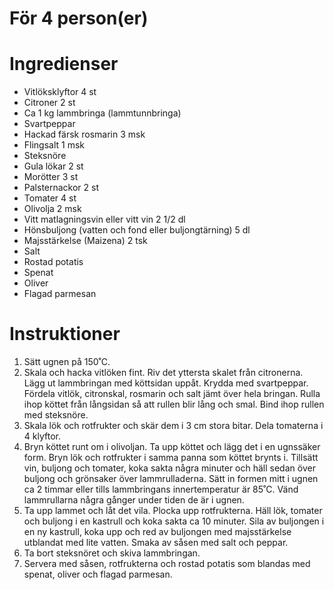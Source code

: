 # För 4 person(er)
# Ingredienser
- Vitlöksklyftor 4 st
- Citroner 2 st
- Ca 1 kg lammbringa (lammtunnbringa)
- Svartpeppar
- Hackad färsk rosmarin 3 msk
- Flingsalt 1 msk
- Steksnöre
- Gula lökar 2 st
- Morötter 3 st
- Palsternackor 2 st
- Tomater 4 st
- Olivolja 2 msk
- Vitt matlagningsvin eller vitt vin 2 1/2 dl
- Hönsbuljong (vatten och fond eller buljongtärning) 5 dl
- Majsstärkelse (Maizena) 2 tsk
- Salt
- Rostad potatis
- Spenat
- Oliver
- Flagad parmesan
# Instruktioner
1. Sätt ugnen på 150˚C.
2. Skala och hacka vitlöken fint. Riv det yttersta skalet från citronerna. Lägg ut lammbringan med köttsidan uppåt. Krydda med svartpeppar. Fördela vitlök, citronskal, rosmarin och salt jämt över hela bringan. Rulla ihop köttet från långsidan så att rullen blir lång och smal. Bind ihop rullen med steksnöre.
3. Skala lök och rotfrukter och skär dem i 3 cm stora bitar. Dela tomaterna i 4 klyftor.
4. Bryn köttet runt om i olivoljan. Ta upp köttet och lägg det i en ugnssäker form. Bryn lök och rotfrukter i samma panna som köttet brynts i. Tillsätt vin, buljong och tomater, koka sakta några minuter och häll sedan över buljong och grönsaker över lammrulladerna. Sätt in formen mitt i ugnen ca 2 timmar eller tills lammbringans innertemperatur är 85˚C. Vänd lammrullarna några gånger under tiden de är i ugnen.
5. Ta upp lammet och låt det vila. Plocka upp rotfrukterna. Häll lök, tomater och buljong i en kastrull och koka sakta ca 10 minuter. Sila av buljongen i en ny kastrull, koka upp och red av buljongen med majsstärkelse utblandat med lite vatten. Smaka av såsen med salt och peppar.
6. Ta bort steksnöret och skiva lammbringan.
7. Servera med såsen, rotfrukterna och rostad potatis som blandas med spenat, oliver och flagad parmesan.